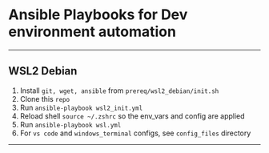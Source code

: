 # Ansible Playbooks for Dev environment automation

---
## WSL2 Debian

1. Install `git, wget, ansible` from `prereq/wsl2_debian/init.sh`
2. Clone this `repo`
2. Run `ansible-playbook wsl2_init.yml`
3. Reload shell `source ~/.zshrc` so the env_vars and config are applied
4. Run `ansible-playbook wsl.yml`
5. For `vs code` and `windows_terminal` configs, see `config_files` directory

---